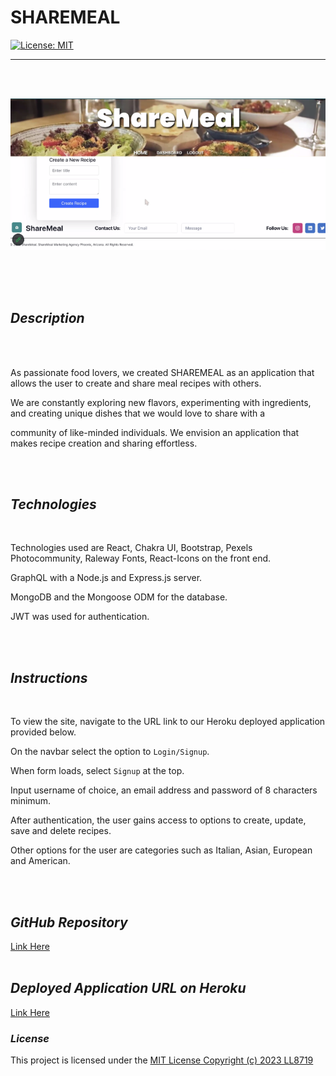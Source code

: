 # **SHAREMEAL**
  

[![License: MIT](https://img.shields.io/badge/License-MIT-yellow.svg)](https://opensource.org/licenses/MIT)


---

<br>
<br>



![Desktop Img](/client/src/assets/ShareMealDesktop.png) 


 







  
<br>
<br>
<br> 

## *Description*  
<br>
<br>

As passionate food lovers, we created SHAREMEAL as an application that allows the user to create and share meal recipes with others.  

We are constantly exploring new flavors, experimenting with ingredients, and creating unique dishes that we would love to share with a  

community of like-minded individuals.  We envision an application that makes recipe creation and sharing effortless.



<br>
<br>

## *Technologies*  
<br>

Technologies used are React, Chakra UI, Bootstrap, Pexels Photocommunity, Raleway Fonts, React-Icons on the front end.  

GraphQL with a Node.js and Express.js server.  

MongoDB and the Mongoose ODM for the database.

JWT was used for authentication.

 

<br>
<br>

## *Instructions*  
<br>  

To view the site, navigate to the URL link to our Heroku deployed application provided below.  

On the navbar select the option to `Login/Signup`.  

When form loads, select `Signup` at the top.  

Input username of choice, an email address and password of 8 characters minimum.  

After authentication, the user gains access to options to create, update, save and delete recipes.  

Other options for the user are categories such as Italian, Asian, European and American.  










<br>
<br>



## *GitHub Repository*  

[Link Here](https://github.com/LL8719/ShareMeal)
<br>
<br>

## *Deployed Application URL on Heroku*

[Link Here](https://joijsjpkjksjkjksjkjkkj/)


### *License*  
This project is licensed under the [MIT License Copyright (c) 2023 LL8719 ](https://opensource.org/licenses/MIT)


 
 








    



























